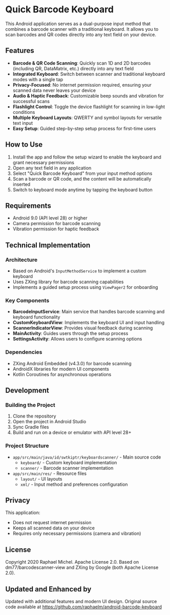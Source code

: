# Quick Barcode Keyboard

This Android application serves as a dual-purpose input method that combines a barcode scanner with a traditional keyboard. It allows you to scan barcodes and QR codes directly into any text field on your device.

## Features

- **Barcode & QR Code Scanning**: Quickly scan 1D and 2D barcodes (including QR, DataMatrix, etc.) directly into any text field
- **Integrated Keyboard**: Switch between scanner and traditional keyboard modes with a single tap
- **Privacy-Focused**: No internet permission required, ensuring your scanned data never leaves your device
- **Audio & Haptic Feedback**: Customizable beep sounds and vibration for successful scans
- **Flashlight Control**: Toggle the device flashlight for scanning in low-light conditions
- **Multiple Keyboard Layouts**: QWERTY and symbol layouts for versatile text input
- **Easy Setup**: Guided step-by-step setup process for first-time users

## How to Use

1. Install the app and follow the setup wizard to enable the keyboard and grant necessary permissions
2. Open any text field in any application
3. Select "Quick Barcode Keyboard" from your input method options
4. Scan a barcode or QR code, and the content will be automatically inserted
5. Switch to keyboard mode anytime by tapping the keyboard button

## Requirements

- Android 9.0 (API level 28) or higher
- Camera permission for barcode scanning
- Vibration permission for haptic feedback

## Technical Implementation

### Architecture
- Based on Android's `InputMethodService` to implement a custom keyboard
- Uses ZXing library for barcode scanning capabilities
- Implements a guided setup process using `ViewPager2` for onboarding

### Key Components
- **BarcodeInputService**: Main service that handles barcode scanning and keyboard functionality
- **CustomKeyboardView**: Implements the keyboard UI and input handling
- **ScannerIndicatorView**: Provides visual feedback during scanning
- **MainActivity**: Guides users through the setup process
- **SettingsActivity**: Allows users to configure scanning options

### Dependencies
- ZXing Android Embedded (v4.3.0) for barcode scanning
- AndroidX libraries for modern UI components
- Kotlin Coroutines for asynchronous operations

## Development

### Building the Project
1. Clone the repository
2. Open the project in Android Studio
3. Sync Gradle files
4. Build and run on a device or emulator with API level 28+

### Project Structure
- `app/src/main/java/id/swtkiptr/keyboardscanner/` - Main source code
  - `keyboard/` - Custom keyboard implementation
  - `scanner/` - Barcode scanner implementation
- `app/src/main/res/` - Resource files
  - `layout/` - UI layouts
  - `xml/` - Input method and preferences configuration

## Privacy

This application:
- Does not request internet permission
- Keeps all scanned data on your device
- Requires only necessary permissions (camera and vibration)

## License

Copyright 2020 Raphael Michel. Apache License 2.0.
Based on dm77/barcodescanner-view and ZXing by Google (both Apache License 2.0).

## Updated and Enhanced by

Updated with additional features and modern UI design. Original source code available at https://github.com/raphaelm/android-barcode-keyboard
